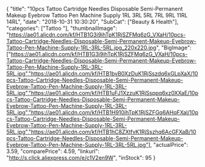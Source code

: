 {
	"title": "10pcs Tattoo Cartridge Needles Disposable Semi-Permanent Makeup Eyebrow Tattoo Pen Machine Supply 1RL 3RL 5RL 7RL 9RL 11RL 14RL",
	"date": "2018-10-31 10:30:20",
	"SubCat": ["Beauty & Health"],
	"categories": ["Tattoo "],
	"thumbnailImage": "https://ae01.alicdn.com/kf/HTB1G3i9ihTpK1RjSZFMq6zG_VXaH/10pcs-Tattoo-Cartridge-Needles-Disposable-Semi-Permanent-Makeup-Eyebrow-Tattoo-Pen-Machine-Supply-1RL-3RL-5RL.jpg_220x220.jpg",
	"BigImage": ["https://ae01.alicdn.com/kf/HTB1G3i9ihTpK1RjSZFMq6zG_VXaH/10pcs-Tattoo-Cartridge-Needles-Disposable-Semi-Permanent-Makeup-Eyebrow-Tattoo-Pen-Machine-Supply-1RL-3RL-5RL.jpg","https://ae01.alicdn.com/kf/HTB1bvB0XzDuK1RjSszdq6xGLpXaX/10pcs-Tattoo-Cartridge-Needles-Disposable-Semi-Permanent-Makeup-Eyebrow-Tattoo-Pen-Machine-Supply-1RL-3RL-5RL.jpg","https://ae01.alicdn.com/kf/HTB1uFJ1XzzuK1RjSsppq6xz0XXaE/10pcs-Tattoo-Cartridge-Needles-Disposable-Semi-Permanent-Makeup-Eyebrow-Tattoo-Pen-Machine-Supply-1RL-3RL-5RL.jpg","https://ae01.alicdn.com/kf/HTB1H910ihTpK1RjSZFGq6AHqFXal/10pcs-Tattoo-Cartridge-Needles-Disposable-Semi-Permanent-Makeup-Eyebrow-Tattoo-Pen-Machine-Supply-1RL-3RL-5RL.jpg","https://ae01.alicdn.com/kf/HTB1hC8ZXtfvK1RjSszhq6AcGFXaB/10pcs-Tattoo-Cartridge-Needles-Disposable-Semi-Permanent-Makeup-Eyebrow-Tattoo-Pen-Machine-Supply-1RL-3RL-5RL.jpg"],
	"actualPrice": 3.59,
	"comparePrice": 4.59,
	"linkurl": "http://s.click.aliexpress.com/e/c1V2en9W",
	"inStock": 95
}
